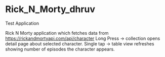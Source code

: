 # Rick_N_Morty_dhruv
Test Application

Rick N Morty application which fetches data from https://rickandmortyapi.com/api/character 
Long Press -> collection opens detail page about selected character.
Single tap -> table view refreshes showing number of episodes the character appears. 
